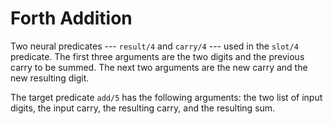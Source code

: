 # Forth Addition

Two neural predicates --- `result/4` and `carry/4` --- used in the `slot/4` predicate. The first three arguments are the two digits and the previous carry to be summed. The next two arguments are the new carry and the new resulting digit.

The target predicate `add/5` has the following arguments: the two list of input digits, the input carry, the resulting carry, and the resulting sum.